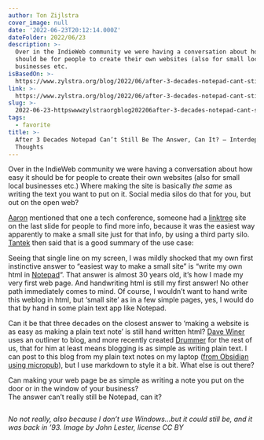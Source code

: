 ```yaml
---
author: Ton Zijlstra
cover_image: null
date: '2022-06-23T20:12:14.000Z'
dateFolder: 2022/06/23
description: >-
  Over in the IndieWeb community we were having a conversation about how easy it
  should be for people to create their own websites (also for small local
  businesses etc.
isBasedOn: >-
  https://www.zylstra.org/blog/2022/06/after-3-decades-notepad-cant-still-be-the-answer-can-it/
link: >-
  https://www.zylstra.org/blog/2022/06/after-3-decades-notepad-cant-still-be-the-answer-can-it/
slug: >-
  2022-06-23-httpswwwzylstraorgblog202206after-3-decades-notepad-cant-still-be-the-answer-can-it
tags:
  - favorite
title: >-
  After 3 Decades Notepad Can’t Still Be The Answer, Can It? – Interdependent
  Thoughts
---
```

<p>Over in the IndieWeb community we were having a conversation about how easy it should be for people to create their own websites (also for small local businesses etc.) Where making the site is basically <em>the same</em> as writing the text you want to put on it. Social media silos do that for you, but out on the open web?</p>
<p><a href="https://aaronparecki.com/">Aaron</a> mentioned that one a tech conference, someone had a <a href="https://linktr.ee/">linktree</a> site on the last slide for people to find more info, because it was the easiest way apparently to make a small site just for that info, by using a third party silo.<br/>
<a href="http://tantek.com/">Tantek</a> then said that is a good summary of the use case:</p>
<p>Seeing that single line on my screen, I was mildly shocked that my own first instinctive answer to “easiest way to make a small site” is “write my own html in <a href="https://en.wikipedia.org/wiki/Windows_Notepad">Notepad</a>“. That answer is almost 30 years old, it’s how I made my very first web page. And handwriting html is still my first answer! No other path immediately comes to mind. Of course, I wouldn’t want to hand write this weblog in html, but ‘small site’ as in a few simple pages, yes, I would do that by hand in some plain text app like Notepad.</p>
<p>Can it be that three decades on the closest answer to ‘making a website is as easy as making a plain text note’ is still hand written html? <a href="http://scripting.com">Dave Winer</a> uses an outliner to blog, and more recently created <a href="http://docserver.scripting.com/drummer/about.opml">Drummer</a> for the rest of us, that for him at least means blogging is as simple as writing plain text. I can post to this blog from my plain text notes on my laptop (<a href="https://www.zylstra.org/blog/2022/01/a-second-md-to-html-post/">from Obsidian using micropub</a>), but I use markdown to style it a bit. What else is out there?</p>
<p>Can making your web page be as simple as writing a note you put on the door or in the window of your business?<br/>
 The answer can’t really still be Notepad, can it?</p>
<figure><a href="https://www.flickr.com/photos/pathfinderlinden/5545457269"><img alt="" src="https://www.zylstra.org/wp/wp-content/uploads/2022/06/notepadJohnLesterccby.jpg"/></a></figure>
<p><em>No not really, also because I don’t use Windows…but it could still be, and it was back in ’93. Image by John Lester, license CC BY</em></p>
